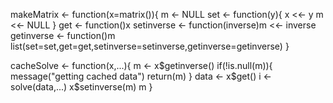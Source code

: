 makeMatrix <- function(x=matrix()){
    m <- NULL
    set <- function(y){
      x <<- y
      m <<- NULL
    }
    get <- function()x
    setinverse <- function(inverse)m <<- inverse
    getinverse <- function()m
    list(set=set,get=get,setinverse=setinverse,getinverse=getinverse)
}

cacheSolve <- function(x,...){
        m <- x$getinverse()
        if(!is.null(m)){
            message("getting cached data")
            return(m)
        }
        data <- x$get()
        i <- solve(data,...)
        x$setinverse(m)
        m
    }
    
